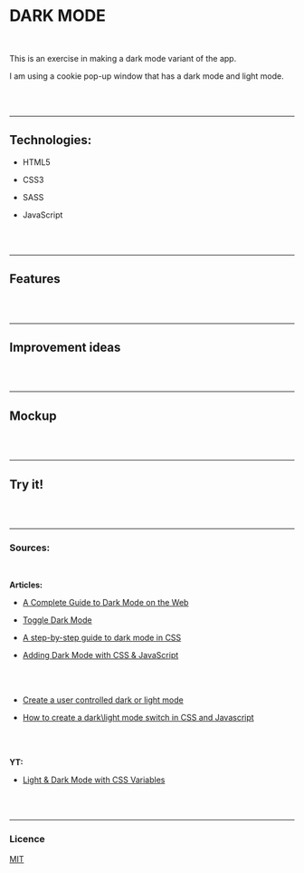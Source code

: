 # DARK MODE

<br>

This is an exercise in making a dark mode variant of the app.
<br>

I am using a cookie pop-up window that has a dark mode and light mode.

<br><br>

---

## Technologies:

- HTML5

- CSS3

- SASS

- JavaScript

<br><br>

---

## Features

<br><br>

---

## Improvement ideas

<br><br>

---

## Mockup

<br><br>

---

## Try it!

<br><br>

---

### Sources:

<br>

**Articles:**
<br>

- [A Complete Guide to Dark Mode on the Web](https://css-tricks.com/a-complete-guide-to-dark-mode-on-the-web/)

- [Toggle Dark Mode](https://www.w3schools.com/howto/howto_js_toggle_dark_mode.asp)

- [A step-by-step guide to dark mode in CSS](https://www.developerdrive.com/css-dark-mode/)

- [Adding Dark Mode with CSS & JavaScript](https://academind.com/tutorials/adding-dark-mode)

<br><br>

- [Create a user controlled dark or light mode](https://piccalil.li/tutorial/create-a-user-controlled-dark-or-light-mode/)

- [How to create a dark\light mode switch in CSS and Javascript](https://codyhouse.co/blog/post/dark-light-switch-css-javascript)

<br><br>

**YT:**
<br>

- [Light & Dark Mode with CSS Variables](https://www.youtube.com/watch?v=6YrOGKmGTCY&list=PLmGRn_VnTuAxIHKjfgoOEOIk72PeZdbaB&index=48)

<br><br>

---

### Licence

[MIT](https://choosealicense.com/licenses/mit/)
